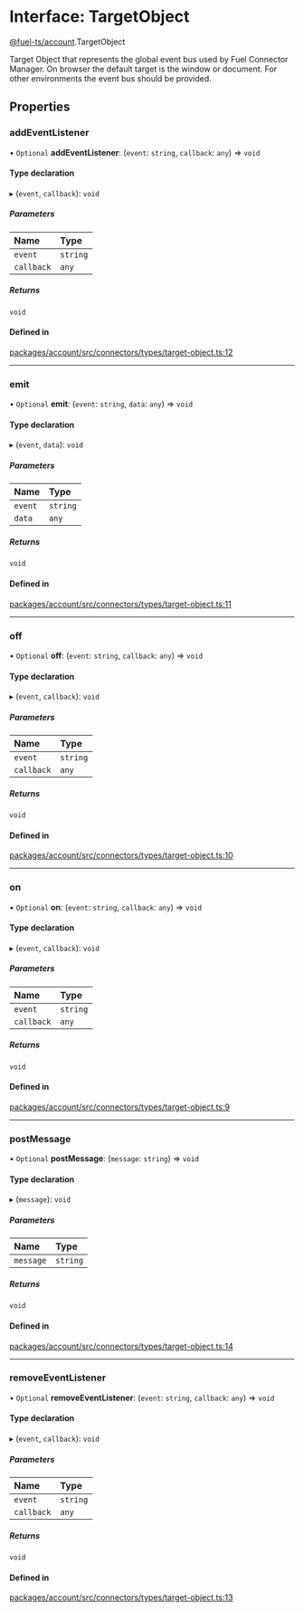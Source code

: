 # Interface: TargetObject

[@fuel-ts/account](/api/Account/index.md).TargetObject

Target Object that represents the global event bus used by Fuel Connector Manager.
On browser the default target is the window or document. For other environments
the event bus should be provided.

## Properties

### addEventListener

• `Optional` **addEventListener**: (`event`: `string`, `callback`: `any`) => `void`

#### Type declaration

▸ (`event`, `callback`): `void`

##### Parameters

| Name | Type |
| :------ | :------ |
| `event` | `string` |
| `callback` | `any` |

##### Returns

`void`

#### Defined in

[packages/account/src/connectors/types/target-object.ts:12](https://github.com/FuelLabs/fuels-ts/blob/fd411a37/packages/account/src/connectors/types/target-object.ts#L12)

___

### emit

• `Optional` **emit**: (`event`: `string`, `data`: `any`) => `void`

#### Type declaration

▸ (`event`, `data`): `void`

##### Parameters

| Name | Type |
| :------ | :------ |
| `event` | `string` |
| `data` | `any` |

##### Returns

`void`

#### Defined in

[packages/account/src/connectors/types/target-object.ts:11](https://github.com/FuelLabs/fuels-ts/blob/fd411a37/packages/account/src/connectors/types/target-object.ts#L11)

___

### off

• `Optional` **off**: (`event`: `string`, `callback`: `any`) => `void`

#### Type declaration

▸ (`event`, `callback`): `void`

##### Parameters

| Name | Type |
| :------ | :------ |
| `event` | `string` |
| `callback` | `any` |

##### Returns

`void`

#### Defined in

[packages/account/src/connectors/types/target-object.ts:10](https://github.com/FuelLabs/fuels-ts/blob/fd411a37/packages/account/src/connectors/types/target-object.ts#L10)

___

### on

• `Optional` **on**: (`event`: `string`, `callback`: `any`) => `void`

#### Type declaration

▸ (`event`, `callback`): `void`

##### Parameters

| Name | Type |
| :------ | :------ |
| `event` | `string` |
| `callback` | `any` |

##### Returns

`void`

#### Defined in

[packages/account/src/connectors/types/target-object.ts:9](https://github.com/FuelLabs/fuels-ts/blob/fd411a37/packages/account/src/connectors/types/target-object.ts#L9)

___

### postMessage

• `Optional` **postMessage**: (`message`: `string`) => `void`

#### Type declaration

▸ (`message`): `void`

##### Parameters

| Name | Type |
| :------ | :------ |
| `message` | `string` |

##### Returns

`void`

#### Defined in

[packages/account/src/connectors/types/target-object.ts:14](https://github.com/FuelLabs/fuels-ts/blob/fd411a37/packages/account/src/connectors/types/target-object.ts#L14)

___

### removeEventListener

• `Optional` **removeEventListener**: (`event`: `string`, `callback`: `any`) => `void`

#### Type declaration

▸ (`event`, `callback`): `void`

##### Parameters

| Name | Type |
| :------ | :------ |
| `event` | `string` |
| `callback` | `any` |

##### Returns

`void`

#### Defined in

[packages/account/src/connectors/types/target-object.ts:13](https://github.com/FuelLabs/fuels-ts/blob/fd411a37/packages/account/src/connectors/types/target-object.ts#L13)
